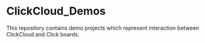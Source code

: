 # ClickCloud_Demos

This repository contains demo projects which represent interaction between ClickCloud and Click boards. 
